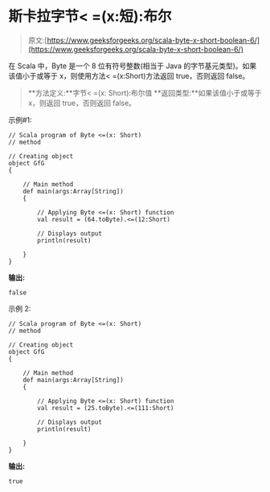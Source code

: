 # 斯卡拉字节< =(x:短):布尔

> 原文:[https://www.geeksforgeeks.org/scala-byte-x-short-boolean-6/](https://www.geeksforgeeks.org/scala-byte-x-short-boolean-6/)

在 Scala 中，Byte 是一个 8 位有符号整数(相当于 Java 的字节基元类型)。如果该值小于或等于 x，则使用方法< =(x:Short)方法返回 true，否则返回 false。

> **方法定义:**字节< =(x: Short):布尔值
> **返回类型:**如果该值小于或等于 x，则返回 true，否则返回 false。

示例#1:

```
// Scala program of Byte <=(x: Short)
// method 

// Creating object 
object GfG 
{ 

    // Main method 
    def main(args:Array[String]) 
    { 

        // Applying Byte <=(x: Short) function 
        val result = (64.toByte).<=(12:Short) 

        // Displays output 
        println(result) 

    } 
} 
```

**输出:**

```
false
```

示例 2:

```
// Scala program of Byte <=(x: Short)
// method 

// Creating object 
object GfG 
{ 

    // Main method 
    def main(args:Array[String]) 
    { 

        // Applying Byte <=(x: Short) function 
        val result = (25.toByte).<=(111:Short) 

        // Displays output 
        println(result) 

    } 
} 
```

**输出:**

```
true
```